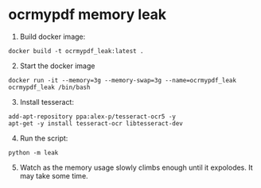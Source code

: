 # ocrmypdf memory leak

1. Build docker image:
```shell
docker build -t ocrmypdf_leak:latest .
```
2. Start the docker image 
```shell
docker run -it --memory=3g --memory-swap=3g --name=ocrmypdf_leak ocrmypdf_leak /bin/bash
```
3. Install tesseract:
```shell
add-apt-repository ppa:alex-p/tesseract-ocr5 -y
apt-get -y install tesseract-ocr libtesseract-dev
```
4. Run the script:
```shell
python -m leak
```
5. Watch as the memory usage slowly climbs enough until it expolodes. It may take some time.

